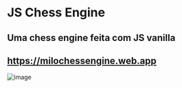 # JS Chess Engine
## Uma chess engine feita com JS vanilla
## https://milochessengine.web.app
![image](https://user-images.githubusercontent.com/69065770/189510721-dcfafee1-c9e0-4ed1-931c-b36d7686975d.png)

